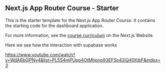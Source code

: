 ## Next.js App Router Course - Starter

This is the starter template for the Next.js App Router Course. It contains the starting code for the dashboard application.

For more information, see the [course curriculum](https://nextjs.org/learn) on the Next.js Website.


Here we see how the interaction with supabase works

https://www.youtube.com/watch?v=WdA6b0jPNv4&list=PL5S4mPUpp4OtMhpnp93EFSo42iQ40XjbF&index=3